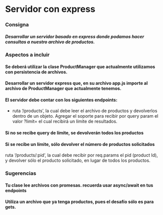 # Servidor con express

### Consigna
##### Desarrollar un servidor basado en express donde podamos hacer consultas a nuestro archivo de productos.

### Aspectos a incluir

#### Se deberá utilizar la clase ProductManager que actualmente utilizamos con persistencia de archivos. 
#### Desarrollar un servidor express que, en su archivo app.js importe al archivo de ProductManager que actualmente tenemos.

#### El servidor debe contar con los siguientes endpoints:
- ruta ‘/products’, la cual debe leer el archivo de productos y devolverlos dentro de un objeto. Agregar el soporte para recibir por query param el valor ?limit= el cual recibirá un límite de resultados.
#### Si no se recibe query de límite, se devolverán todos los productos
#### Si se recibe un límite, sólo devolver el número de productos solicitados
ruta ‘/products/:pid’, la cual debe recibir por req.params el pid (product Id), y devolver sólo el producto solicitado, en lugar de todos los productos. 

### Sugerencias
#### Tu clase lee archivos con promesas. recuerda usar async/await en tus endpoints
#### Utiliza un archivo que ya tenga productos, pues el desafío sólo es para gets. 